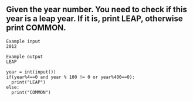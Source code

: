 ## Given the year number. You need to check if this year is a leap year. If it is, print LEAP, otherwise print COMMON.

```
Example input
2012

Example output
LEAP
```
```
year = int(input())
if(year%4==0 and year % 100 != 0 or year%400==0):
  print("LEAP")
else:
  print("COMMON")
 
```
